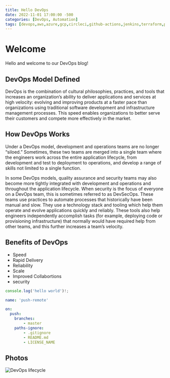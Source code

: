 ```yaml
---
title: Hello DevOps
date: 2022-11-01 17:00:00 -500
categories: [DevOps, Automation]
tags: [devops,aws,azure,gcp,circleci,github-actions,jenkins,terraform,pulumi]
---
```


# Welcome

Hello and welcome to our DevOps blog!



## DevOps Model Defined

DevOps is the combination of cultural philosophies, practices, and tools that increases an organization’s ability to deliver applications and services at high velocity: evolving and improving products at a faster pace than organizations using traditional software development and infrastructure management processes. This speed enables organizations to better serve their customers and compete more effectively in the market.

## How DevOps Works

Under a DevOps model, development and operations teams are no longer “siloed.” Sometimes, these two teams are merged into a single team where the engineers work across the entire application lifecycle, from development and test to deployment to operations, and develop a range of skills not limited to a single function.

In some DevOps models, quality assurance and security teams may also become more tightly integrated with development and operations and throughout the application lifecycle. When security is the focus of everyone on a DevOps team, this is sometimes referred to as DevSecOps.
These teams use practices to automate processes that historically have been manual and slow. They use a technology stack and tooling which help them operate and evolve applications quickly and reliably. These tools also help engineers independently accomplish tasks (for example, deploying code or provisioning infrastructure) that normally would have required help from other teams, and this further increases a team’s velocity.


## Benefits of DevOps

* Speed
* Rapid Delivery
* Reliability
* Scale
* Improved Collabortions
* security


```typescript
console.log('hello world')!;
```

```yml
name: 'push-remote'

on: 
  push:
    branches: 
        - master
    paths-ignore:
        - .gitignore
        - README.md
        - LICENSE_NAME
```

## Photos

![DevOps lifecycle](https://software.af.mil/wp-content/uploads/2019/08/devops-loop.svg)